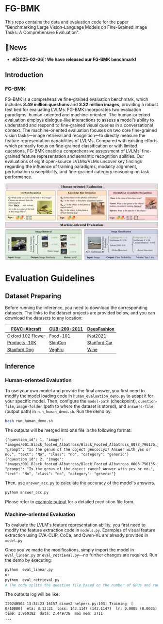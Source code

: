 # FG-BMK
This repo contains the data and evaluation code for the paper "Benchmarking Large Vision-Language Models on Fine-Grained Image Tasks: A Comprehensive Evaluation".

## 🔔News

- **🔥[2025-02-06]: We have released our FG-BMK benchmark!**

## Introduction

### FG-BMK

FG-BMK is a comprehensive fine-grained evaluation benchmark, which includes **3.49 million questions** and **3.32 million images**, providing a robust test bed for evaluating LVLMs. FG-BMK incorporates two evaluation paradigms: human-oriented and machine-oriented. The human-oriented evaluation employs dialogue-like interactions to assess a model’s ability to understand and respond to fine-grained visual queries in a conversational context. The machine-oriented evaluation focuses on two core fine-grained vision tasks—image retrieval and recognition—to directly measure the feature representation capabilities of LVLMs. Compared with existing efforts which primarily focus on fine-grained classification or with limited questions, FG-BMK enable a comprehensive assessment of LVLMs’ fine-grained feature representation and semantic recognition abilities. Our evaluations of eight open-source LVLMs/VLMs uncover key findings regarding the influence of training paradigms, modality alignment, perturbation susceptibility, and fine-grained category reasoning on task performance.

![Alt text](FG-BMK.png)



# Evaluation Guidelines

## Dataset Preparing

Before running the inference, you need to download the corresponding datasets. The links to the dataset projects are provided below, and you can download the datasets to any location:

|[FGVC-Aircraft](https://www.robots.ox.ac.uk/~vgg/data/fgvc-aircraft/)|[CUB-200-2011](https://www.vision.caltech.edu/datasets/cub_200_2011/)|[DeepFashion](http://mmlab.ie.cuhk.edu.hk/projects/DeepFashion.html)|
|-------------|---------------|---------------|
|[Oxford 102 Flower](https://www.robots.ox.ac.uk/~vgg/data/flowers/102/)|[Food-101](https://data.vision.ee.ethz.ch/cvl/datasets_extra/food-101/)|[iNat2021](https://github.com/visipedia/inat_comp/tree/master/2021)|
|[Products-10K](https://products-10k.github.io/challenge.html#downloads)|[SkinCon](https://skincon-dataset.github.io/)|[Stanford Car](https://www.sighthound.com/products/alpr)
|[Stanford Dog](http://vision.stanford.edu/aditya86/ImageNetDogs/)|[VegFru](https://github.com/ustc-vim/vegfru)|[Wine](https://tianchi.aliyun.com/dataset/110147)



## Inference

### Human-oriented Evaluation

To use your own model and provide the final answer, you first need to modify the model loading code in `human_evaluation_demo.py` to adapt it for your specific model. Then, configure the `model-path` (checkpoint), `question-file`, `image-folder` (path to where the dataset is stored), and `answers-file` (output path) in `run_human_demo.sh`. Run the demo by:

```bash
bash run_human_demo.sh
```

The outputs will be merged into one file in the following format:

```
{"question_id": 1, "image": "images/001.Black_footed_Albatross/Black_Footed_Albatross_0078_796126.jpg", "prompt": "Is the genus of the object geococcyx? Answer with yes or no.", "text": "No", "class": "no", "category": "generic"}
{"question_id": 2, "image": "images/001.Black_footed_Albatross/Black_Footed_Albatross_0003_796136.jpg", "prompt": "Is the genus of the object raven? Answer with yes or no.", "text": "No", "class": "no", "category": "generic"}
```

Then, use `answer_acc.py` to calculate the accuracy of the model's answers.

```bash
python answer_acc.py
```

Please refer to [example output](https://github.com/MMMU-Benchmark/MMMU/blob/main/mmmu/example_outputs/llava1.5_13b/total_val_output.json) for a detailed prediction file form.

### Machine-oriented Evaluation 

To evaluate the LVLM's feature representation ability, you first need to modify the feature extraction code in `models.py`. Examples of visual feature extraction using EVA-CLIP, CoCa, and Qwen-VL are already provided in `model.py`.

Once you've made the modifications, simply import the model in `eval_linear.py` or `eval_retrieval.py`—no further changes are required. Run the demo by executing:

```bash
python  eval_linear.py
or
python  eval_retrieval.py
# The code splits the question file based on the number of GPUs and runs inference concurrently.
```
The outputs log will be like:
```
I20240504 13:34:23 16157 dinov2 helpers.py:103] Training  [    0/10000]  eta: 8:13:21  loss: 143.1147 (143.1147)  lr: 0.0005 (0.0005)  time: 2.960182  data: 2.449736  max mem: 2711
...
```





